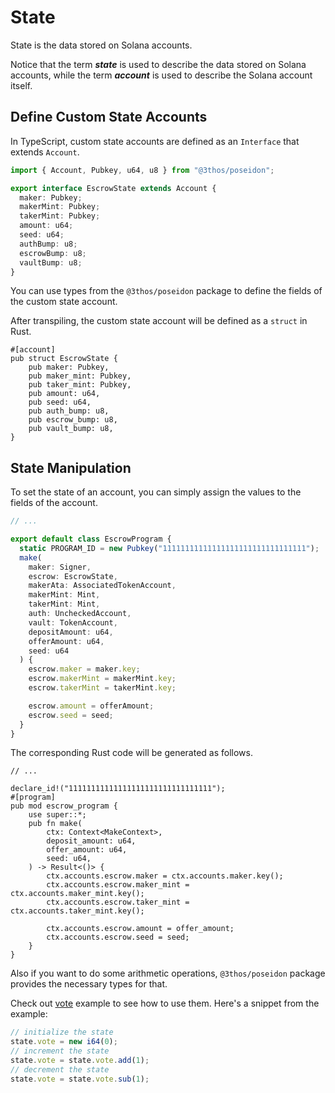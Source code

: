 # State

State is the data stored on Solana accounts.

Notice that the term **_state_** is used to describe the data stored on Solana accounts, while the term **_account_** is used to describe the Solana account itself.

## Define Custom State Accounts

In TypeScript, custom state accounts are defined as an `Interface` that extends `Account`.

```typescript
import { Account, Pubkey, u64, u8 } from "@3thos/poseidon";

export interface EscrowState extends Account {
  maker: Pubkey;
  makerMint: Pubkey;
  takerMint: Pubkey;
  amount: u64;
  seed: u64;
  authBump: u8;
  escrowBump: u8;
  vaultBump: u8;
}
```

You can use types from the `@3thos/poseidon` package to define the fields of the custom state account.

After transpiling, the custom state account will be defined as a `struct` in Rust.

```rust,ignore
#[account]
pub struct EscrowState {
    pub maker: Pubkey,
    pub maker_mint: Pubkey,
    pub taker_mint: Pubkey,
    pub amount: u64,
    pub seed: u64,
    pub auth_bump: u8,
    pub escrow_bump: u8,
    pub vault_bump: u8,
}
```

## State Manipulation

To set the state of an account, you can simply assign the values to the fields of the account.

```typescript
// ...

export default class EscrowProgram {
  static PROGRAM_ID = new Pubkey("11111111111111111111111111111111");
  make(
    maker: Signer,
    escrow: EscrowState,
    makerAta: AssociatedTokenAccount,
    makerMint: Mint,
    takerMint: Mint,
    auth: UncheckedAccount,
    vault: TokenAccount,
    depositAmount: u64,
    offerAmount: u64,
    seed: u64
  ) {
    escrow.maker = maker.key;
    escrow.makerMint = makerMint.key;
    escrow.takerMint = takerMint.key;

    escrow.amount = offerAmount;
    escrow.seed = seed;
  }
}
```

The corresponding Rust code will be generated as follows.

```rust,ignore
// ...

declare_id!("11111111111111111111111111111111");
#[program]
pub mod escrow_program {
    use super::*;
    pub fn make(
        ctx: Context<MakeContext>,
        deposit_amount: u64,
        offer_amount: u64,
        seed: u64,
    ) -> Result<()> {
        ctx.accounts.escrow.maker = ctx.accounts.maker.key();
        ctx.accounts.escrow.maker_mint = ctx.accounts.maker_mint.key();
        ctx.accounts.escrow.taker_mint = ctx.accounts.taker_mint.key();

        ctx.accounts.escrow.amount = offer_amount;
        ctx.accounts.escrow.seed = seed;
    }
}
```

Also if you want to do some arithmetic operations, `@3thos/poseidon` package provides the necessary types for that.

Check out [vote](../../../examples/vote/typescript/vote.ts) example to see how to use them. Here's a snippet from the example:

```typescript
// initialize the state
state.vote = new i64(0);
// increment the state
state.vote = state.vote.add(1);
// decrement the state
state.vote = state.vote.sub(1);
```
